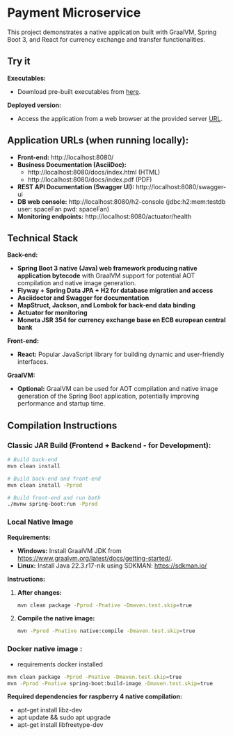 # Payment Microservice

This project demonstrates a native application built with GraalVM, Spring Boot 3, and React for currency exchange and transfer functionalities.

## Try it
**Executables:**

* Download pre-built executables from [here](https://drive.google.com/drive/folders/1C2MaGHbeWRAo40la6neMqcKMGIk-WT9s?usp=drive_link).

**Deployed version:**

* Access the application from a web browser at the provided server [URL](https://payment.daveinthecloud.wiki/).

## Application URLs (when running locally):

* **Front-end:** http://localhost:8080/
* **Business Documentation (AsciiDoc):**
    * http://localhost:8080/docs/index.html (HTML)
    * http://localhost:8080/docs/index.pdf (PDF)
* **REST API Documentation (Swagger UI):** http://localhost:8080/swagger-ui
* **DB web console:** http://localhost:8080/h2-console (jdbc:h2:mem:testdb  user: spaceFan pwd: spaceFan)
* **Monitoring endpoints:** http://localhost:8080/actuator/health

## Technical Stack

**Back-end:**

* **Spring Boot 3 native (Java) web framework producing native application bytecode** with GraalVM support for potential AOT compilation and native image generation.
* **Flyway + Spring Data JPA + H2 for database migration and access**
* **Asciidoctor and Swagger for documentation**
* **MapStruct, Jackson, and Lombok for back-end data binding**
* **Actuator for monitoring**
* **Moneta JSR 354 for currency exchange base en ECB european central bank**

**Front-end:**

* **React:** Popular JavaScript library for building dynamic and user-friendly interfaces.

**GraalVM:**

* **Optional:** GraalVM can be used for AOT compilation and native image generation of the Spring Boot application, potentially improving performance and startup time.

## Compilation Instructions

### Classic JAR Build (Frontend + Backend - for Development):

```bash
# Build back-end
mvn clean install

# Build back-end and front-end
mvn clean install -Pprod

# Build front-end and run both
./mvnw spring-boot:run -Pprod
```

### Local Native Image

**Requirements:**

* **Windows:** Install GraalVM JDK from https://www.graalvm.org/latest/docs/getting-started/.
* **Linux:** Install Java 22.3.r17-nik using SDKMAN: https://sdkman.io/

**Instructions:**

1. **After changes:**
    ```bash
    mvn clean package -Pprod -Pnative -Dmaven.test.skip=true
    ```

2. **Compile the native image:**
    ```bash
    mvn -Pprod -Pnative native:compile -Dmaven.test.skip=true
    ```

### Docker native image :
* requirements docker installed

```bash
mvn clean package -Pprod -Pnative -Dmaven.test.skip=true
mvn -Pprod -Pnative spring-boot:build-image -Dmaven.test.skip=true
```

**Required dependencies for raspberry 4 native compilation:**
* apt-get install libz-dev
* apt update && sudo apt upgrade
* apt-get install libfreetype-dev
